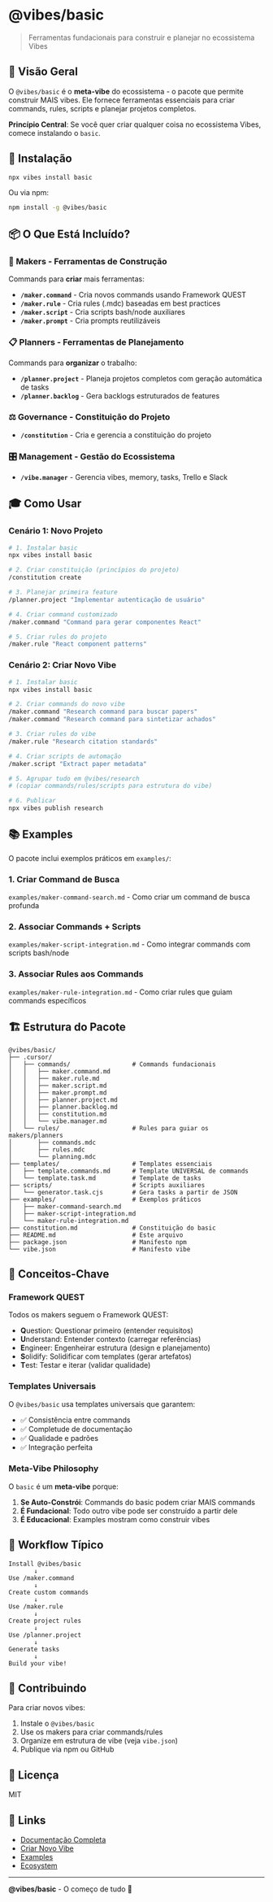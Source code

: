 # @vibes/basic

> Ferramentas fundacionais para construir e planejar no ecossistema Vibes

## 🎯 Visão Geral

O `@vibes/basic` é o **meta-vibe** do ecossistema - o pacote que permite construir MAIS vibes. Ele fornece ferramentas essenciais para criar commands, rules, scripts e planejar projetos completos.

**Princípio Central**: Se você quer criar qualquer coisa no ecossistema Vibes, comece instalando o `basic`.

## 🚀 Instalação

```bash
npx vibes install basic
```

Ou via npm:

```bash
npm install -g @vibes/basic
```

## 📦 O Que Está Incluído?

### 🔧 Makers - Ferramentas de Construção

Commands para **criar** mais ferramentas:

- **`/maker.command`** - Cria novos commands usando Framework QUEST
- **`/maker.rule`** - Cria rules (.mdc) baseadas em best practices
- **`/maker.script`** - Cria scripts bash/node auxiliares
- **`/maker.prompt`** - Cria prompts reutilizáveis

### 📋 Planners - Ferramentas de Planejamento

Commands para **organizar** o trabalho:

- **`/planner.project`** - Planeja projetos completos com geração automática de tasks
- **`/planner.backlog`** - Gera backlogs estruturados de features

### ⚖️ Governance - Constituição do Projeto

- **`/constitution`** - Cria e gerencia a constituição do projeto

### 🎛️ Management - Gestão do Ecossistema

- **`/vibe.manager`** - Gerencia vibes, memory, tasks, Trello e Slack

## 🎓 Como Usar

### Cenário 1: Novo Projeto

```bash
# 1. Instalar basic
npx vibes install basic

# 2. Criar constituição (princípios do projeto)
/constitution create

# 3. Planejar primeira feature
/planner.project "Implementar autenticação de usuário"

# 4. Criar command customizado
/maker.command "Command para gerar componentes React"

# 5. Criar rules do projeto
/maker.rule "React component patterns"
```

### Cenário 2: Criar Novo Vibe

```bash
# 1. Instalar basic
npx vibes install basic

# 2. Criar commands do novo vibe
/maker.command "Research command para buscar papers"
/maker.command "Research command para sintetizar achados"

# 3. Criar rules do vibe
/maker.rule "Research citation standards"

# 4. Criar scripts de automação
/maker.script "Extract paper metadata"

# 5. Agrupar tudo em @vibes/research
# (copiar commands/rules/scripts para estrutura do vibe)

# 6. Publicar
npx vibes publish research
```

## 📚 Examples

O pacote inclui exemplos práticos em `examples/`:

### 1. **Criar Command de Busca**
`examples/maker-command-search.md` - Como criar um command de busca profunda

### 2. **Associar Commands + Scripts**
`examples/maker-script-integration.md` - Como integrar commands com scripts bash/node

### 3. **Associar Rules aos Commands**
`examples/maker-rule-integration.md` - Como criar rules que guiam commands específicos

## 🏗️ Estrutura do Pacote

```
@vibes/basic/
├── .cursor/
│   ├── commands/                 # Commands fundacionais
│   │   ├── maker.command.md
│   │   ├── maker.rule.md
│   │   ├── maker.script.md
│   │   ├── maker.prompt.md
│   │   ├── planner.project.md
│   │   ├── planner.backlog.md
│   │   ├── constitution.md
│   │   └── vibe.manager.md
│   └── rules/                    # Rules para guiar os makers/planners
│       ├── commands.mdc
│       ├── rules.mdc
│       └── planning.mdc
├── templates/                    # Templates essenciais
│   ├── template.commands.md      # Template UNIVERSAL de commands
│   └── template.task.md          # Template de tasks
├── scripts/                      # Scripts auxiliares
│   └── generator.task.cjs        # Gera tasks a partir de JSON
├── examples/                     # Exemplos práticos
│   ├── maker-command-search.md
│   ├── maker-script-integration.md
│   └── maker-rule-integration.md
├── constitution.md               # Constituição do basic
├── README.md                     # Este arquivo
├── package.json                  # Manifesto npm
└── vibe.json                     # Manifesto vibe
```

## 🎯 Conceitos-Chave

### Framework QUEST

Todos os makers seguem o Framework QUEST:

- **Q**uestion: Questionar primeiro (entender requisitos)
- **U**nderstand: Entender contexto (carregar referências)
- **E**ngineer: Engenheirar estrutura (design e planejamento)
- **S**olidify: Solidificar com templates (gerar artefatos)
- **T**est: Testar e iterar (validar qualidade)

### Templates Universais

O `@vibes/basic` usa templates universais que garantem:

- ✅ Consistência entre commands
- ✅ Completude de documentação
- ✅ Qualidade e padrões
- ✅ Integração perfeita

### Meta-Vibe Philosophy

O `basic` é um **meta-vibe** porque:

1. **Se Auto-Constrói**: Commands do basic podem criar MAIS commands
2. **É Fundacional**: Todo outro vibe pode ser construído a partir dele
3. **É Educacional**: Examples mostram como construir vibes

## 🔄 Workflow Típico

```
Install @vibes/basic
       ↓
Use /maker.command
       ↓
Create custom commands
       ↓
Use /maker.rule
       ↓
Create project rules
       ↓
Use /planner.project
       ↓
Generate tasks
       ↓
Build your vibe!
```

## 🤝 Contribuindo

Para criar novos vibes:

1. Instale o `@vibes/basic`
2. Use os makers para criar commands/rules
3. Organize em estrutura de vibe (veja `vibe.json`)
4. Publique via npm ou GitHub

## 📄 Licença

MIT

## 🔗 Links

- [Documentação Completa](https://github.com/vibes-org/basic)
- [Criar Novo Vibe](https://github.com/vibes-org/basic/docs/creating-vibes.md)
- [Examples](https://github.com/vibes-org/basic/tree/main/examples)
- [Ecosystem](https://github.com/vibes-org)

---

**@vibes/basic** - O começo de tudo 🚀

